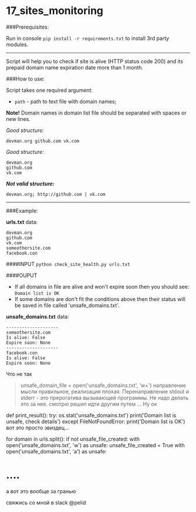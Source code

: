 # 17_sites_monitoring

###Prerequisites:

Run in console `pip install -r requirements.txt` to install 3rd party modules.

---

Script will help you to check if site is alive (HTTP status code 200) 
and its prepaid domain name expiration date more than 1 month.

###How to use:

Script takes one required argument:
- `path` - path to text file with domain names;

**Note!** Domain names in domain list file should be separated with spaces or new lines.

*Good structure:* 
```
devman.org github.com vk.com
```
*Good structure:*
```
devman.org
github.com
vk.com
```
**_Not valid structure:_**
```
devman.org; http://github.com | vk.com
```

---

###Example:

**urls.txt** data:
```
devman.org
github.com
vk.com
someothersite.com
facebook.con
```
####INPUT
`python check_site_health.py urls.txt`

####OUPUT
- If all domains in file are alive and won't expire soon then you should see:
`Domain list is OK`
- If some domains are don't fit the conditions above then their status will be saved
in file called 'unsafe_domains.txt'.

**unsafe_domains.txt** data:
```
--------------------
someothersite.com
Is alive: False
Expire soon: None
--------------------
facebook.con
Is alive: False
Expire soon: None
```


Что не так

> unsafe_domain_file = open('unsafe_domains.txt', 'w+')
> направление мысли правильное, реализация плохая. Перенаправление stdout и stderr - это прерогатива вызывающей программы. Не надо делать это за нее.
смотрю решил идти другим путем ... Ну ок

def print_result():
try:
os.stat('unsafe_domains.txt')
print('Domain list is unsafe, check details')
except FileNotFoundError:
print('Domain list is OK')
вот это просто звиздец...

for domain in urls.split():
if not unsafe_file_created:
with open('unsafe_domains.txt', 'w') as unsafe:
unsafe_file_created = True
with open('unsafe_domains.txt', 'a') as unsafe:
# ....
а вот это вообще за гранью

свяжись со мной в slack @pelid
